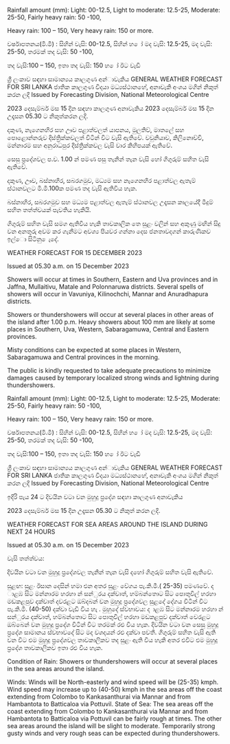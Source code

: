 Rainfall amount (mm): Light: 00-12.5, Light to moderate: 12.5-25, Moderate: 25-50, Fairly heavy rain: 50 -100,

Heavy rain: 100 – 150, Very heavy rain: 150 or more.

වර්ෂාපතනය(මි.මී) : සිහින් වැසි: 00-12.5, සිහින් හ ෝ මද වැසි: 12.5-25, මද වැසි: 25-50, තරමක් තද වැසි: 50 -100,

තද වැසි:100 – 150, ඉතා තද වැසි: 150 හ ෝ ඊට වැඩි

ශ්‍රී ලංකාව සඳහා සාමාන්‍යය කාලගුණ අන්‍ාවැකිය GENERAL WEATHER FORECAST FOR SRI LANKA ජාතික කාලගුණ විදයා මධ්‍යස්ථානහේ, අනාවැකි අංශය මගින් නිකුත් කරන ලදි Issued by Forecasting Division, National Meteorological Centre

2023 දෙසැම්බර් මස 15 දින සඳහා කාලගුණ අනාවැකිය 2023 දෙසැම්බර් මස 15 දින උදෑසන 05.30 ට නිකුත්කරන ලදි.

දකුණ, නැගෙනහිර සහ ඌව පළාත්වලත් යාපනය, මුලතිව්, මාතලේ සහ පොළොන්නරුව දිස්ත්‍රික්කවලත් විටින් විට වැසි ඇතිවේ. වවුනියාව, කිලිනොච්චි, මන්නාරම සහ අනුරාධපුර දිස්ත්‍රික්කවල වැසි වාර කිහිපයක් ඇතිවේ.

සෙසු ප්‍රදේශවල ප.ව. 1.00 න් පමණ පසු තැනින් තැන වැසි හෝ ගිගුරුම් සහිත වැසි ඇතිවේ.

දකුණ, ඌව, බස්නාහිර, සබරගමුව, මධ්‍යම සහ නැගෙනහිර පළාත්වල ඇතැම් ස්ථානවලට මි.මී.100ක පමණ තද වැසි ඇතිවිය හැක.

බස්නාහිර, සබරගමුව සහ මධ්‍යම පළාත්වල ඇතැම් ස්ථානවල උදෑසන කාලයේදී මීදුම් සහිත තත්ත්වයක් පැවතිය හැකියි.

ගිගුරුම් සහිත වැසි සමග ඇතිවිය හැකි තාවකාලික තෙ සුළං වලින් සහ අකුණු මඟින් සිදු වන අනතුරු අවම කර ගැනීමට අවශ්‍ය පියවර ගන්නා දෙස ජනතාවදගන් කාරුණිකව ඉල්ො සිටිනු ෙැදේ.

WEATHER FORECAST FOR 15 DECEMBER 2023

Issued at 05.30 a.m. on 15 December 2023

Showers will occur at times in Southern, Eastern and Uva provinces and in Jaffna, Mullaitivu, Matale and Polonnaruwa districts. Several spells of showers will occur in Vavuniya, Kilinochchi, Mannar and Anuradhapura districts.

Showers or thundershowers will occur at several places in other areas of the island after 1.00 p.m. Heavy showers about 100 mm are likely at some places in Southern, Uva, Western, Sabaragamuwa, Central and Eastern provinces.

Misty conditions can be expected at some places in Western, Sabaragamuwa and Central provinces in the morning.

The public is kindly requested to take adequate precautions to minimize damages caused by temporary localized strong winds and lightning during thundershowers.

Rainfall amount (mm): Light: 00-12.5, Light to moderate: 12.5-25, Moderate: 25-50, Fairly heavy rain: 50 -100,

Heavy rain: 100 – 150, Very heavy rain: 150 or more.

වර්ෂාපතනය(මි.මී) : සිහින් වැසි: 00-12.5, සිහින් හ ෝ මද වැසි: 12.5-25, මද වැසි: 25-50, තරමක් තද වැසි: 50 -100,

තද වැසි:100 – 150, ඉතා තද වැසි: 150 හ ෝ ඊට වැඩි

ශ්‍රී ලංකාව සඳහා සාමාන්‍යය කාලගුණ අන්‍ාවැකිය GENERAL WEATHER FORECAST FOR SRI LANKA ජාතික කාලගුණ විදයා මධ්‍යස්ථානහේ, අනාවැකි අංශය මගින් නිකුත් කරන ලදි Issued by Forecasting Division, National Meteorological Centre

ඉදිරි පැය 24 ට දිවයින වටා වන මුහුදු ප්‍රදේශ සඳහා කාලගුණ අනාවැකිය

2023 දෙසැම්බර් මස 15 දින උදෑසන 05.30 ට නිකුත් කරන ලදි.

WEATHER FORECAST FOR SEA AREAS AROUND THE ISLAND DURING NEXT 24 HOURS

Issued at 05.30 a.m. on 15 December 2023

වැසි තත්ත්වය:

දිවයින වටා වන මුහුදු ප්‍රදේශවල තැනින් තැන වැසි දහෝ ගිගුරුම් සහිත වැසි ඇතිවේ.

සුළඟ: සුළං ඊසාන දෙසින් හමා එන අතර සුළං වේගය පැ.කි.මී.( 25-35) පමණවේ. ද ාළඹ සිට මන්නාරම හරහා න් සන්ුරය දක්වාත්, හම්බන්තොට සිට පොතුවිල් හරහා මඩකළපුව දක්වාත් දවරළට ඔබ්දබන් වන මුහුදු ප්‍රදේශවල සුළදේ දේගය විටින් විට පැ.කි.මී. (40-50) දක්වා වැඩි විය හැ . මුහුදේ ස්වභාවය: ද ාළඹ සිට මන්නාරම හරහා න් සන්ුරය දක්වාත්, හම්බන්තොට සිට පොතුවිල් හරහා මඩකළපුව දක්වාත් වෙරළට ඔබ්බෙන් වන මුහුදු ප්‍රදේශ විටින් විට තරමක් රළු විය හැක. දිවයින වටා වන සෙසු මුහුදු ප්‍රදේශ සාමානය ස්වභාවදේ සිට මද වශදයන් රළු දක්වා පවතී. ගිගුරුම් සහිත වැසි ඇති වන විට එම මුහුදු ප්‍රදේශවල තාවකාලිකව තද සුළං ඇති විය හැකි අතර එවිට එම මුහුදු ප්‍රදේශ තාවකාලිකව ඉතා රළු විය හැක.

Condition of Rain: Showers or thundershowers will occur at several places in the sea areas around the island.

Winds: Winds will be North-easterly and wind speed will be (25-35) kmph. Wind speed may increase up to (40-50) kmph in the sea areas off the coast extending from Colombo to Kankasanthurai via Mannar and from Hambantota to Batticaloa via Pottuvil. State of Sea: The sea areas off the coast extending from Colombo to Kankasanthurai via Mannar and from Hambantota to Batticaloa via Pottuvil can be fairly rough at times. The other sea areas around the island will be slight to moderate. Temporarily strong gusty winds and very rough seas can be expected during thundershowers.